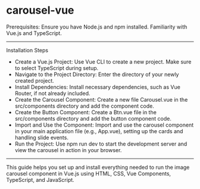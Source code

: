 # carousel-vue

Prerequisites:
Ensure you have Node.js and npm installed.
Familiarity with Vue.js and TypeScript.

----------------------

Installation Steps
- Create a Vue.js Project: Use Vue CLI to create a new project. Make sure to select TypeScript during setup.
- Navigate to the Project Directory: Enter the directory of your newly created project.
- Install Dependencies: Install necessary dependencies, such as Vue Router, if not already included.
- Create the Carousel Component: Create a new file Carousel.vue in the src/components directory and add the component code.
- Create the Button Component: Create a Btn.vue file in the src/components directory and add the button component code.
- Import and Use the Component: Import and use the carousel component in your main application file (e.g., App.vue), setting up the cards and handling slide events.
- Run the Project: Use npm run dev to start the development server and view the carousel in action in your browser.

---------------------

This guide helps you set up and install everything needed to run the image carousel component in Vue.js using HTML, CSS, Vue Components, TypeScript, and JavaScript.
